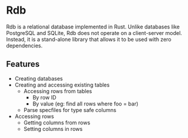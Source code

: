 # Rdb

Rdb is a relational database implemented in Rust. Unlike databases like PostgreSQL and SQLite, Rdb does not operate on a client-server model. Instead, it is a stand-alone library that allows it to be used with zero dependencies. 

## Features

- Creating databases
- Creating and accessing existing tables
  - Accessing rows from tables
    - By row ID
    - By value (eg: find all rows where foo = bar)
  - Parse specfiles for type safe columns
- Accessing rows
  - Getting columns from rows
  - Setting columns in rows
